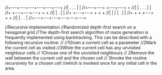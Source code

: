 //+---+---+---+---+---+---+
//| .   .   . |           |
//+---+---+   +---+---+   +
//|       | .   .   . |   |
//+   +---+---+---+   +   +
//|               | . |   |
//+   +---+---+   +   +   +
//|   |   |       | . |   |
//+   +   +   +---+   +   +
//|       |         .   . |
//+---+---+---+---+---+---+

//Recursive implementation
//Randomized depth-first search on a hexagonal grid
//The depth-first search algorithm of maze generation is frequently implemented using backtracking. This can be described with a following recursive routine:
//
//1Given a current cell as a parameter
//2Mark the current cell as visited
//3While the current cell has any unvisited neighbour cells
//   1Choose one of the unvisited neighbours
//   2Remove the wall between the current cell and the chosen cell
//   3Invoke the routine recursively for a chosen cell
//which is invoked once for any initial cell in the area.
